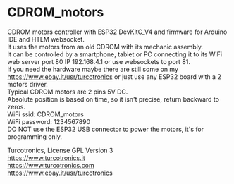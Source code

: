 # CDROM_motors
CDROM motors controller with ESP32 DevKitC_V4 and firmware for Arduino IDE and HTLM websocket.\
It uses the motors from an old CDROM with its mechanic assembly.\
It can be controlled by a smartphone, tablet or PC connecting it to its WiFi web server port 80 IP 192.168.4.1 or use websockets to port 81.\
If you need the hardware maybe there are still some on my https://www.ebay.it/usr/turcotronics or just use any ESP32 board with a 2 motors driver.\
Typical CDROM motors are 2 pins 5V DC.\
Absolute position is based on time, so it isn't precise, return backward to zeros.\
WiFi ssid: CDROM_motors\
WiFi password: 1234567890\
DO NOT use the ESP32 USB connector to power the motors, it's for programming only.

Turcotronics, License GPL Version 3\
https://www.turcotronics.it \
https://www.turcotronics.com \
https://www.ebay.it/usr/turcotronics 

